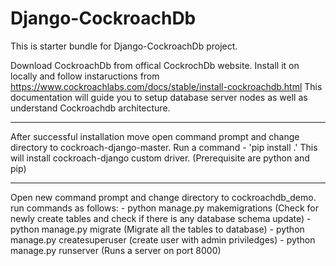 # Django-CockroachDb
This is starter bundle for Django-CockroachDb project.

Download CockroachDb from offical CockrochDb website.
Install it on locally and follow instaructions from https://www.cockroachlabs.com/docs/stable/install-cockroachdb.html
This documentation will guide you to setup database server nodes as well as understand Cockroachdb architecture.

----------------------------------------------------------------------------------------------------------------------------
After successful installation move open command prompt and change directory to cockroach-django-master.
Run a command - 'pip install .'
This will install cockroach-django custom driver. (Prerequisite are python and pip)

-----------------------------------------------------------------------------------------------------------------------------

Open new command prompt and change directory to cockroachdb_demo.
run commands as follows:
    - python manage.py makemigrations (Check for newly create tables and check if there is any database schema update)
    - python manage.py migrate  (Migrate all the tables to database)
    - python manage.py createsuperuser (create user with admin priviledges)
    - python manage.py runserver (Runs a server on port 8000)
